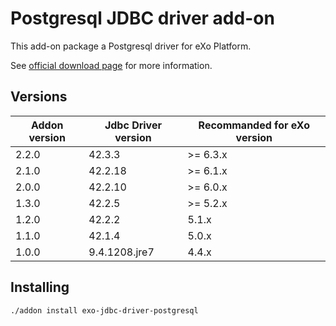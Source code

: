 # Postgresql JDBC driver add-on

This add-on package a Postgresql driver for eXo Platform.

See [official download page](https://jdbc.postgresql.org/) for more information.

## Versions

| Addon version | Jdbc Driver version | Recommanded for eXo version |
| ------------- | ------------------- | --------------------------- |
| 2.2.0         | 42.3.3              | >= 6.3.x                    |
| 2.1.0         | 42.2.18             | >= 6.1.x                    |
| 2.0.0         | 42.2.10             | >= 6.0.x                    |
| 1.3.0         | 42.2.5              | >= 5.2.x                    |
| 1.2.0         | 42.2.2              | 5.1.x                       |
| 1.1.0         | 42.1.4              | 5.0.x                       |
| 1.0.0         | 9.4.1208.jre7       | 4.4.x                       |

## Installing

```bash
./addon install exo-jdbc-driver-postgresql
```
